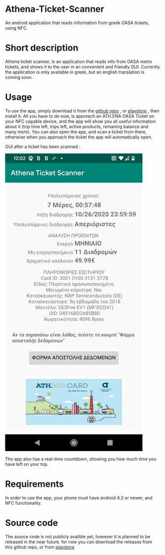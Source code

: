 # Athena-Ticket-Scanner
An android application that reads information from greek OASA tickets, using NFC.

# Short description
Athena ticket scanner, is an application that reads info from OASA metro tickets, and shows it to the user in an convenient and friendly GUI.
Currently the application is only available in greek, but an english translation is coming soon.

# Usage
To use the app, simply download it from the [github repo](https://github.com/AnthonyThomahawk/Athena-Ticket-Scanner/releases) , or [playstore](https://play.google.com/store/apps/details?id=com.tonyTsoftware.nfctagreader2) , then
install it. All you have to do now, is approach an ATH.ENA OASA Ticket on your NFC capable device, and the app will show you all useful information about it (trip time left, trips left, active products, remaning balance and many more). You can also open the app, and scan a ticket from there, otherwise when you approach the ticket the app will automatically open.

GUI after a ticket has been scanned :


![Screenshot](s1.jpg)

The app also has a real-time countdown, showing you how much time you have left on your trip.

# Requirements
In order to use the app, your phone must have android 4.2 or newer, and NFC functionality.

# Source code
The source code is not publicly availble yet, however it is planned to be released in the near future.
for now you can download  the releases from this github repo, or from [playstore](https://play.google.com/store/apps/details?id=com.tonyTsoftware.nfctagreader2)
